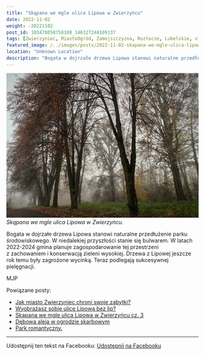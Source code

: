 ```yaml
---
title: "Skąpana we mgle ulica Lipowa w Zwierzyńcu"
date: 2022-11-02
weight: -20221102
post_id: 103478058758108_146327248109137
tags: [Zwierzyniec, MiastoOgród, Zamojszczyzna, Roztocze, Lubelskie, villarestituta, turystyka, dziedzictwo, zabytki, krajobrazy]
featured_image: /../images/posts/2022-11-02-skapana-we-mgle-ulica-lipowa-wzwierzyncu.jpg
location: "Unknown Location"
description: "Bogata w dojrzałe drzewa Lipowa stanowi naturalne przedłużenie parku środowiskowego. W niedalekiej przyszłości stanie się bulwarem. W latach 2022-2024..."
---
```


![Skąpana we mgle ulica Lipowa w Zwierzyńcu.](/images/posts/2022-11-02-skapana-we-mgle-ulica-lipowa-wzwierzyncu.jpg)
*Skąpana we mgle ulica Lipowa w Zwierzyńcu.*

Bogata w dojrzałe drzewa Lipowa stanowi naturalne przedłużenie parku środowiskowego. W niedalekiej przyszłości stanie się bulwarem. W latach 2022-2024 gmina planuje zagospodarowanie tej przestrzeni z zachowaniem i konserwacją zieleni wysokiej.
Drzewa z Lipowej jeszcze rok temu były zagrożone wycinką. Teraz podlegają sukcesywnej pielęgnacji.



MJP

Powiązane posty:
- [Jak miasto Zwierzyniec chroni swoje zabytki?](/posts/Jak-miasto-Zwierzyniec-chroni-swoje-zabytki)
- [Wyobrażasz sobie ulicę Lipową bez lip?](/posts/Wyobrazasz-sobie-ulice-Lipowa-bez-lip)
- [Skąpana we mgle ulica Lipowa w Zwierzyńcu cz. 3](/posts/Skapana-we-mgle-ulica-Lipowa-w-Zwierzyncu-cz-3)
- [Dębowa aleja w ogrodzie skarbowym](/posts/Debowa-aleja-w-ogrodzie-skarbowym)
- [Park romantyczny.](/posts/Park-romantyczny)


---

Udostępnij ten tekst na Facebooku:
[Udostępnij na Facebooku](https://www.facebook.com/sharer/sharer.php?u=https://stowarzyszeniewachniewskiej.pl/posts/Skapana-we-mgle-ulica-Lipowa-w-Zwierzyncu)

<script type="application/ld+json">
{
  "@context": "https://schema.org",
  "@type": "BlogPosting",
  "headline": "Skąpana we mgle ulica Lipowa w Zwierzyńcu.",
  "datePublished": "2022-11-02",
  "dateModified": "2022-11-02",
  "author": {
    "@type": "Organization",
    "name": "Stowarzyszenie Wachniewskiej"
  },
  "publisher": {
    "@type": "Organization",
    "name": "Stowarzyszenie im. Aleksandry Wachniewskiej",
    "logo": {
      "@type": "ImageObject",
      "url": "https://stowarzyszeniewachniewskiej.pl/images/logo/logo.svg"
    }
  },
  "mainEntityOfPage": {
    "@type": "WebPage",
    "@id": "https://stowarzyszeniewachniewskiej.pl/posts/Skapana-we-mgle-ulica-Lipowa-w-Zwierzyncu"
  },
  "image": {
    "@type": "ImageObject",
    "url": "https://stowarzyszeniewachniewskiej.pl/images/posts/2022-11-02-skapana-we-mgle-ulica-lipowa-wzwierzyncu.jpg"
  },
  "articleSection": "Dziedzictwo Kulturowe i Zabytki",
  "keywords": "Zwierzyniec, MiastoOgród, Zamojszczyzna, Roztocze, Lubelskie, villarestituta, turystyka, dziedzictwo, zabytki, krajobrazy",
  "wordCount": 44,
  "articleBody": "Bogata w dojrzałe drzewa Lipowa stanowi naturalne przedłużenie parku środowiskowego. W niedalekiej przyszłości stanie się bulwarem. W latach 2022-2024 gmina planuje zagospodarowanie tej przestrzeni z zachowaniem i konserwacją zieleni wysokiej.\nDrzewa z Lipowej jeszcze rok temu były zagrożone wycinką. Teraz podlegają sukcesywnej pielęgnacji.\n\n         \n\nMJP",
  "description": "Odkryj piękno Zwierzyńca i jego zabytki."
}
</script>
<script type="application/ld+json">
{
  "@context": "https://schema.org",
  "@type": "BreadcrumbList",
  "itemListElement": [
    {
      "@type": "ListItem",
      "position": 1,
      "name": "Home",
      "item": "https://stowarzyszeniewachniewskiej.pl"
    },
    {
      "@type": "ListItem",
      "position": 2,
      "name": "posts",
      "item": "https://stowarzyszeniewachniewskiej.pl/posts"
    },
    {
      "@type": "ListItem",
      "position": 3,
      "name": "Skąpana we mgle ulica Lipowa w Zwierzyńcu.",
      "item": "https://stowarzyszeniewachniewskiej.pl/posts/Skapana-we-mgle-ulica-Lipowa-w-Zwierzyncu"
    }
  ]
}
</script>
